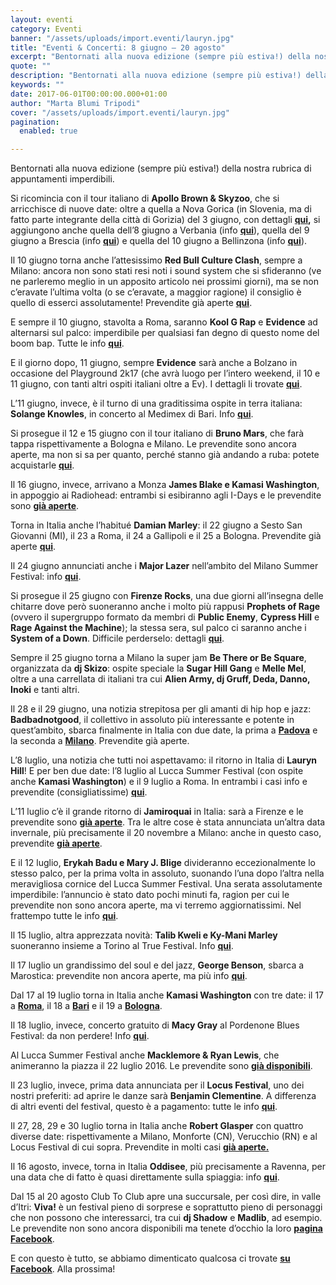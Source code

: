 ```yaml
---
layout: eventi
category: Eventi
banner: "/assets/uploads/import.eventi/lauryn.jpg"
title: "Eventi & Concerti: 8 giugno – 20 agosto"
excerpt: "Bentornati alla nuova edizione (sempre più estiva!) della nostra rubrica di appuntamenti imperdibili. Si ricomincia con il tour italiano di Apollo Brown & Skyzoo, che si arricchisce di nuove date: oltre a quella a Nova Gorica (in Slovenia, ma di fatto parte integrante della città di Gorizia) del 3 giugno, con dettagli qui, si aggiungono anche quella [&hellip"
quote: ""
description: "Bentornati alla nuova edizione (sempre più estiva!) della nostra rubrica di appuntamenti imperdibili. Si ricomincia con il tour italiano di Apollo Brown & Skyzoo, che si arricchisce di nuove date: oltre a quella a Nova Gorica (in Slovenia, ma di fatto parte integrante della città di Gorizia) del 3 giugno, con dettagli qui, si aggiungono anche quella [&hellip"
keywords: ""
date: 2017-06-01T00:00:00.000+01:00
author: "Marta Blumi Tripodi"
cover: "/assets/uploads/import.eventi/lauryn.jpg"
pagination:
  enabled: true

---
```


Bentornati alla nuova edizione (sempre più estiva!) della nostra rubrica di appuntamenti imperdibili.

Si ricomincia con il tour italiano di **Apollo Brown & Skyzoo**, che si arricchisce di nuove date: oltre a quella a Nova Gorica (in Slovenia, ma di fatto parte integrante della città di Gorizia) del 3 giugno, con dettagli **[qui](https://www.facebook.com/events/1893228494287656/),** si aggiungono anche quella dell’8 giugno a Verbania (info [**qui**](https://www.facebook.com/events/191777631345674/?acontext=%7B%22action%5Fhistory%22%3A%22[%7B%5C%22surface%5C%22%3A%5C%22messaging%5C%22%2C%5C%22mechanism%5C%22%3A%5C%22attachment%5C%22%2C%5C%22extra%5Fdata%5C%22%3A%7B%7D%7D]%22%7D)), quella del 9 giugno a Brescia (info [**qui**](https://www.facebook.com/events/1841256362861873/?acontext=%7B%22action%5Fhistory%22%3A%22[%7B%5C%22surface%5C%22%3A%5C%22messaging%5C%22%2C%5C%22mechanism%5C%22%3A%5C%22attachment%5C%22%2C%5C%22extra%5Fdata%5C%22%3A%7B%7D%7D]%22%7D)) e quella del 10 giugno a Bellinzona (info [**qui**](https://www.facebook.com/events/1694374297531688/?acontext=%7B%22action%5Fhistory%22%3A%22[%7B%5C%22surface%5C%22%3A%5C%22messaging%5C%22%2C%5C%22mechanism%5C%22%3A%5C%22attachment%5C%22%2C%5C%22extra%5Fdata%5C%22%3A%7B%7D%7D]%22%7D)).

Il 10 giugno torna anche l’attesissimo **Red Bull Culture Clash**, sempre a Milano: ancora non sono stati resi noti i sound system che si sfideranno (ve ne parleremo meglio in un apposito articolo nei prossimi giorni), ma se non c’eravate l’ultima volta (o se c’eravate, a maggior ragione) il consiglio è quello di esserci assolutamente! Prevendite già aperte [**qui**](http://www.ticketone.it/red-bull-music-academy-culture-clash-biglietti.html?affiliate=ITT&doc=artistPages/tickets&fun=artist&action=tickets&erid=1870404).

E sempre il 10 giugno, stavolta a Roma, saranno **Kool G Rap** e **Evidence** ad alternarsi sul palco: imperdibile per qualsiasi fan degno di questo nome del boom bap. Tutte le info [**qui**](https://www.facebook.com/events/1190161024428475/).

E il giorno dopo, 11 giugno, sempre **Evidence** sarà anche a Bolzano in occasione del Playground 2k17 (che avrà luogo per l’intero weekend, il 10 e 11 giugno, con tanti altri ospiti italiani oltre a Ev). I dettagli li trovate [**qui**](https://www.facebook.com/events/1968212090076530/).

L’11 giugno, invece, è il turno di una graditissima ospite in terra italiana: **Solange Knowles**, in concerto al Medimex di Bari. Info [**qui**](https://www.facebook.com/events/1800459683603796/?acontext=%7B%22ref%22%3A%223%22%2C%22ref%5Fnewsfeed%5Fstory%5Ftype%22%3A%22regular%22%2C%22action%5Fhistory%22%3A%22null%22%7D).

Si prosegue il 12 e 15 giugno con il tour italiano di **Bruno Mars**, che farà tappa rispettivamente a Bologna e Milano. Le prevendite sono ancora aperte, ma non si sa per quanto, perché stanno già andando a ruba: potete acquistarle [**qui**](http://www.ticketone.it/bruno-mars.html?doc=artistPages/overview&fun=artist&action=overview&kuid=458558).

Il 16 giugno, invece, arrivano a Monza **James Blake e Kamasi Washington**, in appoggio ai Radiohead: entrambi si esibiranno agli I-Days e le prevendite sono [**già aperte**](http://www.indipendente.com/C1/1838/Content.aspx/Eventi/Radiohead%5Fe%5FJames%5FBlake%5F16%5F06%5F2017#.WHPGd7bhCRs).

Torna in Italia anche l’habitué **Damian Marley**: il 22 giugno a Sesto San Giovanni (MI), il 23 a Roma, il 24 a Gallipoli e il 25 a Bologna. Prevendite già aperte [**qui**](http://www.ticketone.it/biglietti.html?affiliate=ITT&doc=artistPages/overview&fun=artist&action=overview&kuid=498981&xtmc=damian%5Fmarley&xtnp=1&xtcr=1).

Il 24 giugno annunciati anche i **Major Lazer** nell’ambito del Milano Summer Festival: info [**qui**](https://www.facebook.com/events/371825963182867/).

Si prosegue il 25 giugno con **Firenze Rocks**, una due giorni all’insegna delle chitarre dove però suoneranno anche i molto più rappusi **Prophets of Rage** (ovvero il supergruppo formato da membri di **Public Enemy**, **Cypress Hill** e **Rage Against the Machine**); la stessa sera, sul palco ci saranno anche i **System of a Down**. Difficile perderselo: dettagli [**qui**](https://www.facebook.com/firenzerocks/).

Sempre il 25 giugno torna a Milano la super jam **Be There or Be Square**, organizzata da **dj Skizo**: ospite speciale la **Sugar Hill Gang** e **Melle Mel**, oltre a una carrellata di italiani tra cui **Alien Army, dj Gruff, Deda, Danno, Inoki** e tanti altri.

Il 28 e il 29 giugno, una notizia strepitosa per gli amanti di hip hop e jazz: **Badbadnotgood**, il collettivo in assoluto più interessante e potente in quest’ambito, sbarca finalmente in Italia con due date, la prima a [**Padova**](http://www.mailticket.it/evento/9991) e la seconda a [**Milano**](http://www.mailticket.it/evento/9988). Prevendite già aperte.

L’8 luglio, una notizia che tutti noi aspettavamo: il ritorno in Italia di **Lauryn Hill**! E per ben due date: l’8 luglio al Lucca Summer Festival (con ospite anche **Kamasi Washington**) e il 9 luglio a Roma. In entrambi i casi info e prevendite (consigliatissime) [**qui**](http://dalessandroegalli.com/events/463/ms-lauryn-hill).

L’11 luglio c’è il grande ritorno di **Jamiroquai** in Italia: sarà a Firenze e le prevendite sono [**già aperte**](https://www.livenation.it/artist/jamiroquai-tickets). Tra le altre cose è stata annunciata un’altra data invernale, più precisamente il 20 novembre a Milano: anche in questo caso, prevendite [**già aperte**](http://www.ticketone.it/biglietti.html?affiliate=ITT&doc=artistPages%2Ftickets&fun=artist&action=tickets&erid=1824350&includeOnlybookable=false&xtmc=jamiroquai&xtnp=1&xtcr=1).

E il 12 luglio, **Erykah Badu e Mary J. Blige** divideranno eccezionalmente lo stesso palco, per la prima volta in assoluto, suonando l’una dopo l’altra nella meravigliosa cornice del Lucca Summer Festival. Una serata assolutamente imperdibile: l’annuncio è stato dato pochi minuti fa, ragion per cui le prevendite non sono ancora aperte, ma vi terremo aggiornatissimi. Nel frattempo tutte le info [**qui**](http://dalessandroegalli.com/events/461/erykah-badu-mary-jblige).

Il 15 luglio, altra apprezzata novità: **Talib Kweli e Ky-Mani Marley** suoneranno insieme a Torino al True Festival. Info [**qui**](https://www.facebook.com/events/413535665698450/?acontext=%7B%22source%22%3A3%2C%22source%5Fnewsfeed%5Fstory%5Ftype%22%3A%22regular%22%2C%22action%5Fhistory%22%3A%22[%7B%5C%22surface%5C%22%3A%5C%22newsfeed%5C%22%2C%5C%22mechanism%5C%22%3A%5C%22feed%5Fstory%5C%22%2C%5C%22extra%5Fdata%5C%22%3A[]%7D]%22%2C%22has%5Fsource%22%3Atrue%7D&source=3&source%5Fnewsfeed%5Fstory%5Ftype=regular&action%5Fhistory=[%7B%22surface%22%3A%22newsfeed%22%2C%22mechanism%22%3A%22feed%5Fstory%22%2C%22extra%5Fdata%22%3A[]%7D]&has%5Fsource=1&fref=mentions).

Il 17 luglio un grandissimo del soul e del jazz, **George Benson**, sbarca a Marostica: prevendite non ancora aperte, ma più info [**qui**](http://dalessandroegalli.com/events/447/george-benson).

Dal 17 al 19 luglio torna in Italia anche **Kamasi Washington** con tre date: il 17 a [**Roma**](http://www.ticketone.it/), il 18 a [**Bari**](http://www.bookingshow.com/) e il 19 a [**Bologna**](http://www.mailticket.it/).

Il 18 luglio, invece, concerto gratuito di **Macy Gray** al Pordenone Blues Festival: da non perdere! Info [**qui**](http://dalessandroegalli.com/events/466/macy-gray).

Al Lucca Summer Festival anche **Macklemore & Ryan Lewis**, che animeranno la piazza il 22 luglio 2016\. Le prevendite sono [**già disponibili**](http://www.ticketone.it/macklemore-and-ryan-lewis-lucca-biglietti.html?affiliate=ITT&doc=artistPages%2Ftickets&fun=artist&action=tickets&key=1805316%249228159&jumpIn=yTix&kuid=466583&from=erdetaila).

Il 23 luglio, invece, prima data annunciata per il **Locus Festival**, uno dei nostri preferiti: ad aprire le danze sarà **Benjamin Clementine**. A differenza di altri eventi del festival, questo è a pagamento: tutte le info [**qui**](http://www.locusfestival.it/site/?p=2352).

Il 27, 28, 29 e 30 luglio torna in Italia anche **Robert Glasper** con quattro diverse date: rispettivamente a Milano, Monforte (CN), Verucchio (RN) e al Locus Festival di cui sopra. Prevendite in molti casi [**già aperte.**](http://www.ticketone.it/tickets.html?affiliate=IGA&doc=artistPages/tickets&fun=artist&action=tickets&includeOnlybookable=true&kuid=494818&xtor=SEC-303030332-GOO-[Robert%5FGlasper%5F-%5FSOLO]-[187020981817]-S-[robert%20glasper])

Il 16 agosto, invece, torna in Italia **Oddisee**, più precisamente a Ravenna, per una data che di fatto è quasi direttamente sulla spiaggia: info [**qui**](https://www.facebook.com/events/262889210784932/?acontext=%7B%22ref%22%3A%223%22%2C%22ref%5Fnewsfeed%5Fstory%5Ftype%22%3A%22regular%22%2C%22feed%5Fstory%5Ftype%22%3A%22361%22%2C%22action%5Fhistory%22%3A%22null%22%7D).

Dal 15 al 20 agosto Club To Club apre una succursale, per così dire, in valle d’Itri: **Viva!** è un festival pieno di sorprese e soprattutto pieno di personaggi che non possono che interessarci, tra cui **dj Shadow** e **Madlib**, ad esempio. Le prevendite non sono ancora disponibili ma tenete d’occhio la loro [**pagina Facebook**](https://www.facebook.com/clubtoclub/?fref=nf).

E con questo è tutto, se abbiamo dimenticato qualcosa ci trovate [**su Facebook**](https://www.facebook.com/hotmcmag). Alla prossima!